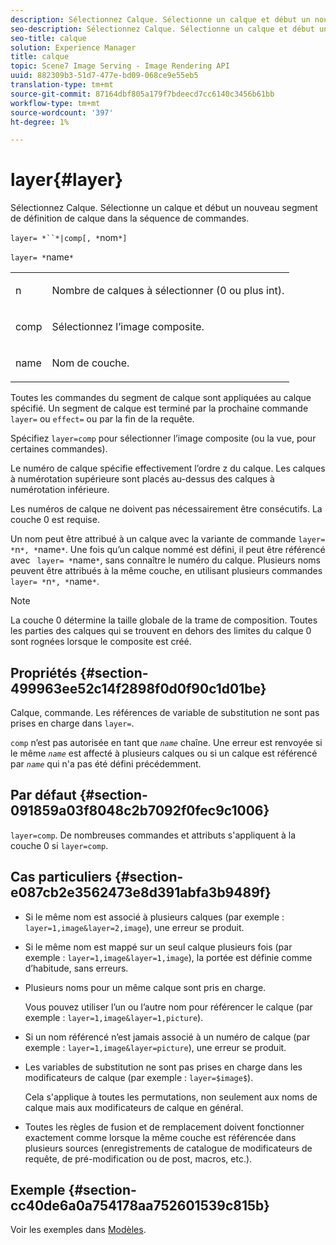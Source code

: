 ```yaml
---
description: Sélectionnez Calque. Sélectionne un calque et début un nouveau segment de définition de calque dans la séquence de commandes.
seo-description: Sélectionnez Calque. Sélectionne un calque et début un nouveau segment de définition de calque dans la séquence de commandes.
seo-title: calque
solution: Experience Manager
title: calque
topic: Scene7 Image Serving - Image Rendering API
uuid: 882309b3-51d7-477e-bd09-068ce9e55eb5
translation-type: tm+mt
source-git-commit: 87164dbf805a179f7bdeecd7cc6140c3456b61bb
workflow-type: tm+mt
source-wordcount: '397'
ht-degree: 1%

---
```



# layer{#layer}

Sélectionnez Calque. Sélectionne un calque et début un nouveau segment de définition de calque dans la séquence de commandes.

`layer= *``*|comp[, *`nom`*]`

`layer= *`name`*`

<table id="simpletable_22DE3365A6454949B0D30C6D7110476E"> 
 <tr class="strow"> 
  <td class="stentry"> <p><span class="codeph"> <span class="varname"> n</span></span> </p></td> 
  <td class="stentry"> <p>Nombre de calques à sélectionner (0 ou plus int). </p></td> 
 </tr> 
 <tr class="strow"> 
  <td class="stentry"> <p><span class="codeph"> comp</span> </p></td> 
  <td class="stentry"> <p>Sélectionnez l’image composite. </p></td> 
 </tr> 
 <tr class="strow"> 
  <td class="stentry"> <p><span class="codeph"> <span class="varname"> name</span></span> </p></td> 
  <td class="stentry"> <p>Nom de couche. </p></td> 
 </tr> 
</table>

Toutes les commandes du segment de calque sont appliquées au calque spécifié. Un segment de calque est terminé par la prochaine commande `layer=` ou `effect=` ou par la fin de la requête.

Spécifiez `layer=comp` pour sélectionner l’image composite (ou la vue, pour certaines commandes).

Le numéro de calque spécifie effectivement l’ordre z du calque. Les calques à numérotation supérieure sont placés au-dessus des calques à numérotation inférieure.

Les numéros de calque ne doivent pas nécessairement être consécutifs. La couche 0 est requise.

Un nom peut être attribué à un calque avec la variante de commande `layer= *`n`*, *`name`*`. Une fois qu’un calque nommé est défini, il peut être référencé avec ` layer= *`name`*`, sans connaître le numéro du calque. Plusieurs noms peuvent être attribués à la même couche, en utilisant plusieurs commandes `layer= *`n`*, *`name`*`.

>[!NOTE]
>
>La couche 0 détermine la taille globale de la trame de composition. Toutes les parties des calques qui se trouvent en dehors des limites du calque 0 sont rognées lorsque le composite est créé.

## Propriétés {#section-499963ee52c14f2898f0d0f90c1d01be}

Calque, commande. Les références de variable de substitution ne sont pas prises en charge dans `layer=`.

`comp` n’est pas autorisée en tant que  *`name`* chaîne. Une erreur est renvoyée si le même *`name`* est affecté à plusieurs calques ou si un calque est référencé par *`name`* qui n&#39;a pas été défini précédemment.

## Par défaut {#section-091859a03f8048c2b7092f0fec9c1006}

`layer=comp`. De nombreuses commandes et attributs s&#39;appliquent à la couche 0 si `layer=comp`.

## Cas particuliers {#section-e087cb2e3562473e8d391abfa3b9489f}

* Si le même nom est associé à plusieurs calques (par exemple : `layer=1,image&layer=2,image`), une erreur se produit.
* Si le même nom est mappé sur un seul calque plusieurs fois (par exemple : `layer=1,image&layer=1,image`), la portée est définie comme d’habitude, sans erreurs.
* Plusieurs noms pour un même calque sont pris en charge.

   Vous pouvez utiliser l’un ou l’autre nom pour référencer le calque (par exemple : `layer=1,image&layer=1,picture`).
* Si un nom référencé n’est jamais associé à un numéro de calque (par exemple : `layer=1,image&layer=picture`), une erreur se produit.
* Les variables de substitution ne sont pas prises en charge dans les modificateurs de calque (par exemple : `layer=$image$`).

   Cela s&#39;applique à toutes les permutations, non seulement aux noms de calque mais aux modificateurs de calque en général.

* Toutes les règles de fusion et de remplacement doivent fonctionner exactement comme lorsque la même couche est référencée dans plusieurs sources (enregistrements de catalogue de modificateurs de requête, de pré-modification ou de post, macros, etc.).

## Exemple {#section-cc40de6a0a754178aa752601539c815b}

Voir les exemples dans [Modèles](../../../../../is-api/http-ref/image-serving-api-ref/c-http-protocol-reference/c-templates/c-templates.md#concept-3cd2d2adae0e41b2979b9640244d4d3e).

